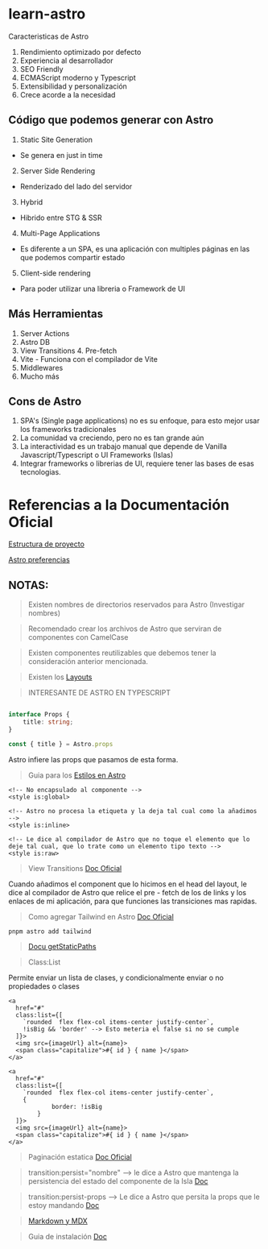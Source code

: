 # learn-astro

Caracteristicas de Astro

1. Rendimiento optimizado por defecto
2. Experiencia al desarrollador
3. SEO Friendly
4. ECMAScript moderno y Typescript
5. Extensibilidad y personalización
5. Crece acorde a la necesidad


## Código que podemos generar con Astro

1. Static Site Generation
- Se genera en just in time 
2. Server Side Rendering
- Renderizado del lado del servidor
3. Hybrid 
- Hibrido entre STG & SSR
4. Multi-Page Applications 
- Es diferente a un SPA, es una aplicación con multiples páginas en las que podemos compartir estado
5. Client-side rendering 
- Para poder utilizar una libreria o Framework de UI

## Más Herramientas
1. Server Actions
2. Astro DB
3. View Transitions
4. Pre-fetch
5. Vite - Funciona con el compilador de Vite
6. Middlewares
7. Mucho más


## Cons de Astro
1. SPA's (Single page applications) no es su enfoque, para esto mejor usar los frameworks tradicionales
2. La comunidad va creciendo, pero no es tan grande aún
3. La interactividad es un trabajo manual que depende de Vanilla Javascript/Typescript o UI Frameworks (Islas)
4. Integrar frameworks o librerias de UI, requiere tener las bases de esas tecnologias.

# Referencias a la Documentación Oficial

[Estructura de proyecto](https://docs.astro.build/es/basics/project-structure/)

[Astro preferencias](https://docs.astro.build/es/reference/cli-reference/#astro-preferences)


## NOTAS:

> Existen nombres de directorios reservados para Astro (Investigar nombres)

> Recomendado crear los archivos de Astro que serviran de componentes con CamelCase

> Existen componentes reutilizables que debemos tener la consideración anterior mencionada. 

> Existen los [Layouts](https://docs.astro.build/en/basics/layouts/)

> INTERESANTE DE ASTRO EN TYPESCRIPT
```Typescript

interface Props {
	title: string;
}

const { title } = Astro.props
```
Astro infiere las props que pasamos de esta forma.


> Guia para los [Estilos en Astro](https://docs.astro.build/en/guides/styling/)

```
<!-- No encapsulado al componente -->
<style is:global>

<!-- Astro no procesa la etiqueta y la deja tal cual como la añadimos -->
<style is:inline>

<!-- Le dice al compilador de Astro que no toque el elemento que lo deje tal cual, que lo trate como un elemento tipo texto -->
<style is:raw>
```

> View Transitions [Doc Oficial](https://docs.astro.build/es/guides/view-transitions/)

Cuando añadimos el component que lo hicimos en el head del layout, le dice al compilador de Astro que relice el pre - fetch de los de links y los enlaces de mi aplicación, para que funciones las transiciones mas rapidas.

> Como agregar Tailwind en Astro [Doc Oficial](https://docs.astro.build/es/guides/styling/#tailwind)

```
pnpm astro add tailwind
```

> [Docu getStaticPaths](https://docs.astro.build/es/reference/errors/get-static-paths-required/)


> Class:List

Permite enviar un lista de clases, y condicionalmente enviar o no propiedades o clases

```
<a
  href="#"
  class:list={[
    `rounded  flex flex-col items-center justify-center`,
    !isBig && 'border' --> Esto meteria el false si no se cumple
  ]}>
  <img src={imageUrl} alt={name}>
  <span class="capitalize">#{ id } { name }</span>
</a>

<a
  href="#"
  class:list={[
    `rounded  flex flex-col items-center justify-center`,
    {
			border: !isBig
		}
  ]}>
  <img src={imageUrl} alt={name}>
  <span class="capitalize">#{ id } { name }</span>
</a>
```

> Paginación estatica [Doc Oficial](https://docs.astro.build/es/reference/api-reference/#paginate)



> transition:persist="nombre" --> le dice a Astro que mantenga la persistencia del estado del componente de la Isla [Doc](https://docs.astro.build/en/guides/view-transitions/#maintaining-state)

> transition:persist-props --> Le dice a Astro que persita la props que le estoy mandando [Doc](https://docs.astro.build/en/guides/view-transitions/#transitionpersist-props)


> [Markdown y MDX](https://docs.astro.build/es/guides/markdown-content/)

> Guia de instalación [Doc](https://docs.astro.build/es/guides/integrations-guide/mdx/)